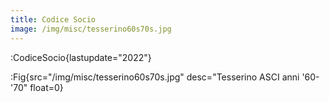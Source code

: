 ```yaml
---
title: Codice Socio
image: /img/misc/tesserino60s70s.jpg
---
```


:CodiceSocio{lastupdate="2022"}



:Fig{src="/img/misc/tesserino60s70s.jpg" desc="Tesserino ASCI anni '60-'70" float=0}

